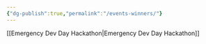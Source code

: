 ```yaml
---
{"dg-publish":true,"permalink":"/events-winners/"}
---
```



[[Emergency Dev Day Hackathon\|Emergency Dev Day Hackathon]]

